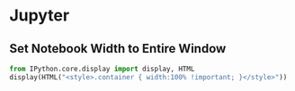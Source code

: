 # Jupyter
## Set Notebook Width to Entire Window
```python
from IPython.core.display import display, HTML
display(HTML("<style>.container { width:100% !important; }</style>"))
```
